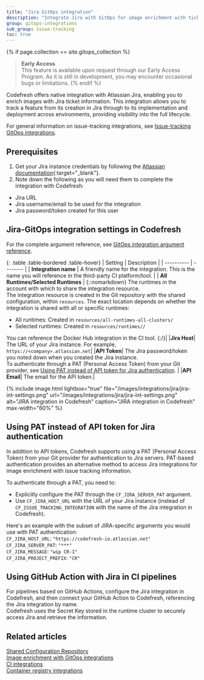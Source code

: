 ```yaml
---
title: "Jira GitOps integration"
description: "Integrate Jira with GitOps for image enrichment with ticket information"
group: gitops-integrations
sub_group: issue-tracking
toc: true
---
```


{% if page.collection == site.gitops_collection %}
>**Early Access**  
This feature is available upon request through our Early Access Program. As it is still in development, you may encounter occasional bugs or limitations.
{% endif %}

Codefresh offers native integration with Atlassian Jira, enabling you to enrich images with Jira ticket information. This integration allows you to track a feature from its creation in Jira through to its implementation and deployment across environments, providing visibility into the full lifecycle.

For general information on issue-tracking integrations, see [Issue-tracking GitOps integrations]({{site.baseurl}}/docs/gitops-integrations/issue-tracking/).


## Prerequisites

1. Get your Jira instance credentials by following the [Atlassian documentation](https://support.atlassian.com/atlassian-account/docs/manage-api-tokens-for-your-atlassian-account/){:target="\_blank"}.
1. Note down the following as you will need them to complete the integration with Codefresh:  
  * Jira URL
  * Jira username/email to be used for the integration
  * Jira password/token created for this user


## Jira-GitOps integration settings in Codefresh

For the complete argument reference, see [GitOps integration argument reference]({{site.baseurl}}/docs/gitops-integrations/ci-argument-reference/).


{: .table .table-bordered .table-hover}
| Setting    | Description     | 
| ----------  |  -------- | 
| **Integration name**       | A friendly name for the integration. This is the name you will reference in the third-party CI platform/tool. |
| **All Runtimes/Selected Runtimes**   | {::nomarkdown} The runtimes in the account with which to share the integration resource. <br>The integration resource is created in the Git repository with the shared configuration, within <code class="highlighter-rouge">resources</code>. The exact location depends on whether the integration is shared with all or specific runtimes: <br><ul><li>All runtimes: Created in <code class="highlighter-rouge">resources/all-runtimes-all-clusters/</code></li><li>Selected runtimes: Created in <code class="highlighter-rouge">resources/runtimes/<runtime-name>/</code></li></ul> You can reference the Docker Hub integration in the CI tool. {:/}|
|**Jira Host**| The URL of your Jira instance. For example, `https://<company>.atlassian.net`|
|**API Token**| The Jira password/token you noted down when you created the Jira instance.<br>To authenticate through a PAT (Personal Access Token) from your Git provider, see [Using PAT instead of API token for Jira authentication](#using-pat-instead-of-api-token-for-jira-authentication). |
|**API Email**| The email for the API token.|


  {% include 
	image.html 
	lightbox="true" 
	file="/images/integrations/jira/jira-int-settings.png" 
	url="/images/integrations/jira/jira-int-settings.png" 
	alt="JIRA integration in Codefresh" 
	caption="JIRA integration in Codefresh"
  max-width="60%" 
%}
 


## Using PAT instead of API token for Jira authentication
In addition to API tokens, Codefresh supports using a PAT (Personal Access Token) from your Git provider for authentication to Jira servers. PAT-based authentication provides an alternative method to access Jira integrations for image enrichment with issue tracking information.


To authenticate through a PAT, you need to:
* Explicitly configure the PAT through the `CF_JIRA_SERVER_PAT` argument. 
* Use `CF_JIRA_HOST_URL` with the URL of your Jira instance (instead of `CF_ISSUE_TRACKING_INTEGRATION` with the name of the Jira integration in Codefresh).

Here's an example with the subset of JIRA-specific arguments you would use with PAT authentication:  
`CF_JIRA_HOST_URL`: `"https://codefresh-io.atlassian.net"`  
`CF_JIRA_SERVER_PAT`: `"***"`  
`CF_JIRA_MESSAGE`: `"wip CR-1"`  
`CF_JIRA_PROJECT_PREFIX`: `"CR"`


## Using GitHub Action with Jira in CI pipelines
For pipelines based on GitHub Actions, configure the Jira integration in Codefresh, and then connect your GitHub Action to Codefresh, referencing the Jira integration by name.  
Codefresh uses the Secret Key stored in the runtime cluster to securely access Jira and retrieve the information. 



## Related articles
[Shared Configuration Repository]({{site.baseurl}}/docs/installation/gitops/shared-configuration/)  
[Image enrichment with GitOps integrations]({{site.baseurl}}/docs/gitops-integrations/image-enrichment-overview/)  
[CI integrations]({{site.baseurl}}/docs/gitops-integrations/ci-integrations/)  
[Container registry integrations]({{site.baseurl}}/docs/gitops-integrations/container-registries/)  
